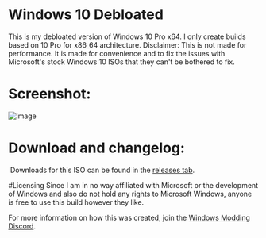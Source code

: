 # Windows 10 Debloated

This is my debloated version of Windows 10 Pro x64. I only create builds based on 10 Pro for x86_64 architecture.
Disclaimer: This is not made for performance. It is made for convenience and to fix the issues with Microsoft's stock Windows 10 ISOs that they can't be bothered to fix.

# Screenshot:

![image](https://user-images.githubusercontent.com/20033421/220265626-7d2dd52f-9f94-4153-bf6c-bb8364f24f60.png)


# Download and changelog:
⁯
Downloads for this ISO can be found in the [releases tab](https://www.github.com/IveMalfunctioned/Win10Debloated/releases).

⁯#Licensing
Since I am in no way affiliated with Microsoft or the development of Windows and also do not hold any rights to Microsoft Windows, anyone is free to use this build however they like.
⁯

For more information on how this was created, join the [Windows Modding Discord](https://discord.gg/hzScjC9re6).
